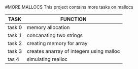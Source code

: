 #MORE MALLOCS
This project contains more tasks on mallocs

|TASK | FUNCTION |
| ---- | ------- |
| task 0 | memory allocation |
| task 1 | concanating two strings |
| task 2 | creating memory for array |
| task 3 | creates anarray of integers using malloc |
| tas 4 | simulating realloc |